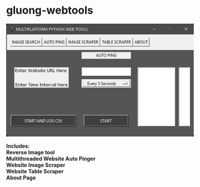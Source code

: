 # gluong-webtools

![Screenshot](appimg.jpg)

<b>Includes:<b><br />
Reverse Image tool\
Multithreaded Website Auto Pinger\
Website Image Scraper\
Website Table Scraper\
About Page
